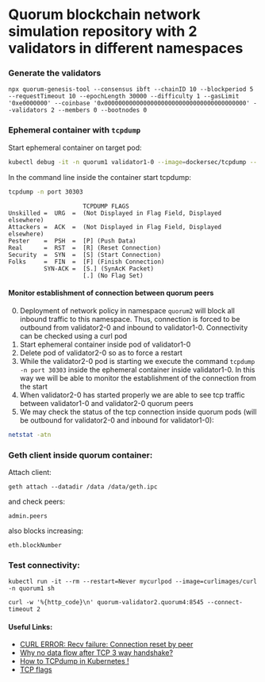 
# Quorum blockchain network simulation repository with 2 validators in different namespaces

### Generate the validators

```
npx quorum-genesis-tool --consensus ibft --chainID 10 --blockperiod 5 --requestTimeout 10 --epochLength 30000 --difficulty 1 --gasLimit '0xe0000000' --coinbase '0x0000000000000000000000000000000000000000' --validators 2 --members 0 --bootnodes 0
```

### Ephemeral container with `tcpdump` 

Start ephemeral container on target pod:

```bash
kubectl debug -it -n quorum1 validator1-0 --image=dockersec/tcpdump -- sh
```

In the command line inside the container start tcpdump:

```bash
tcpdump -n port 30303
```

```
                     TCPDUMP FLAGS
Unskilled =  URG  =  (Not Displayed in Flag Field, Displayed elsewhere) 
Attackers =  ACK  =  (Not Displayed in Flag Field, Displayed elsewhere)
Pester    =  PSH  =  [P] (Push Data)
Real      =  RST  =  [R] (Reset Connection)
Security  =  SYN  =  [S] (Start Connection)
Folks     =  FIN  =  [F] (Finish Connection)
          SYN-ACK =  [S.] (SynAcK Packet)
                     [.] (No Flag Set)
```

#### Monitor establishment of connection between quorum peers

0. Deployment of network policy in namespace `quorum2` will block all inbound traffic to this namespace. Thus, connection is forced to be outbound from validator2-0 and inbound to validator1-0. Connectivity can be checked using a curl pod
1. Start ephemeral container inside pod of validator1-0
2. Delete pod of validator2-0 so as to force a restart
3. While the validator2-0 pod is starting we execute the command `tcpdump -n port 30303` inside the ephemeral container inside validator1-0. In this way we will be able to monitor the establishment of the connection from the start
4. When validator2-0 has started properly we are able to see tcp traffic between validator1-0 and validator2-0 quorum peers
5. We may check the status of the tcp connection inside quorum pods (will be outbound for validator2-0 and inbound for validator1-0):

```bash
netstat -atn
```

### Geth client inside quorum container:

Attach client:

```
geth attach --datadir /data /data/geth.ipc
```

and check peers:

```
admin.peers
```

also blocks increasing:

```
eth.blockNumber
```

### Test connectivity:

```
kubectl run -it --rm --restart=Never mycurlpod --image=curlimages/curl -n quorum1 sh
```

```
curl -w '%{http_code}\n' quorum-validator2.quorum4:8545 --connect-timeout 2
```

#### Useful Links:

- [CURL ERROR: Recv failure: Connection reset by peer](https://stackoverflow.com/questions/10285700/curl-error-recv-failure-connection-reset-by-peer-php-curl)
- [Why no data flow after TCP 3 way handshake?](https://ask.wireshark.org/question/9178/why-no-data-flow-after-tcp-3-way-handshake/)
- [How to TCPdump in Kubernetes !](https://cloudyuga.guru/hands_on_lab/tcpdump_kubernetes)
- [TCP flags](https://gist.github.com/tuxfight3r/9ac030cb0d707bb446c7)